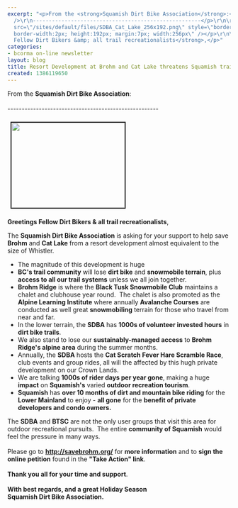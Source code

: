 ```yaml
---
excerpt: "<p>From the <strong>Squamish Dirt Bike Association</strong>:<br />\r\n<br
  />\r\n-----------------------------------------------------</p>\r\n\r\n<p><img alt=\"\"
  src=\"/sites/default/files/SDBA_Cat_Lake_256x192.png\" style=\"border-style:solid;
  border-width:2px; height:192px; margin:7px; width:256px\" /></p>\r\n\r\n<p><strong>Greetings
  Fellow Dirt Bikers &amp; all trail recreationalists</strong>,</p>"
categories:
- bcorma on-line newsletter
layout: blog
title: Resort Development at Brohm and Cat Lake threatens Squamish trails
created: 1386119650
---
```

<p>From the <strong>Squamish Dirt Bike Association</strong>:<br />
<br />
-----------------------------------------------------</p>

<p><img alt="" src="/sites/default/files/SDBA_Cat_Lake_256x192.png" style="border-style:solid; border-width:2px; height:192px; margin:7px; width:256px" /></p>

<p><strong>Greetings Fellow Dirt Bikers &amp; all trail recreationalists</strong>,</p>

<div>The <strong>Squamish Dirt Bike Association</strong> is asking for your support to help save <strong>Brohm</strong> and <strong>Cat Lake</strong> from a resort development almost equivalent to the size of Whistler.&nbsp;</div>

<ul>
	<li>The magnitude of this development is huge</li>
	<li><strong>BC&#39;s trail community</strong> will lose <strong>dirt bike</strong> and <strong>snowmobile terrain</strong>, plus <strong>access to all our trail systems</strong> unless we all join together.</li>
	<li><strong>Brohm Ridge</strong> is where the <strong>Black Tusk Snowmobile Club</strong> maintains a chalet and clubhouse year round.&nbsp; The chalet is also promoted as the <strong>Alpine Learning Institute</strong> where annually <strong>Avalanche Courses</strong> are conducted as well great <strong>snowmobiling</strong> terrain for those who travel from near and far.</li>
	<li>In the lower terrain, the <strong>SDBA</strong> has <strong>1000s of volunteer invested hours</strong> in <strong>dirt bike trails</strong>.&nbsp;</li>
	<li>We also stand to lose our <strong>sustainably-managed access</strong> to <strong>Brohm Ridge&#39;s alpine area</strong> during the summer months.&nbsp;</li>
	<li>Annually, the <strong>SDBA</strong> hosts the <strong>Cat Scratch Fever Hare Scramble Race</strong>, club events and group rides, all will the affected by this hugh private development on our Crown Lands.</li>
	<li>We are talking <strong>1000s of rider days per year gone</strong>, making a huge <strong>impact</strong> on <strong>Squamish&#39;s</strong> varied <strong>outdoor recreation tourism</strong>.</li>
	<li><strong>Squamish</strong> has <strong>over 10 months of dirt and mountain bike riding</strong> for the <strong>Lower Mainland</strong> to enjoy - <strong>all gone</strong> for the <strong>benefit of private developers and condo owners.</strong></li>
</ul>

<div>The <strong>SDBA</strong> and <strong>BTSC</strong> are not the only user groups that visit this area for outdoor recreational pursuits.&nbsp; The entire <strong>community of Squamish</strong> would feel the pressure in many ways.</div>

<div>&nbsp;</div>

<div>Please go to <strong><a href="http://savebrohm.org/" target="_blank">http://savebrohm.org/</a></strong> for <strong>more information</strong> and to <strong>sign the online petition</strong> found in the <strong>&quot;Take Action&quot; link</strong>.</div>

<div>&nbsp;</div>

<div><strong>Thank you all for your time and support</strong>.</div>

<div>&nbsp;</div>

<div><strong>With best regards, and a great Holiday Season</strong></div>

<div><strong>Squamish Dirt Bike Association.</strong></div>
